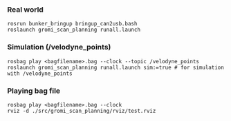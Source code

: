 
### Real world
```
rosrun bunker_bringup bringup_can2usb.bash
roslaunch gromi_scan_planning runall.launch
```

### Simulation (/velodyne_points)
```
rosbag play <bagfilename>.bag --clock --topic /velodyne_points
roslaunch gromi_scan_planning runall.launch sim:=true # for simulation with /velodyne_points
```

### Playing bag file
```
rosbag play <bagfilename>.bag --clock
rviz -d ./src/gromi_scan_planning/rviz/test.rviz
```
